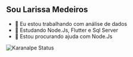 ## Sou Larissa Medeiros

- 🔭 Eu estou trabalhando com análise de dados
- 🌱 Estudando Node.Js, Flutter e Sql Server
- 🤔 Estou procurando ajuda com Node.Js

![Karanalpe Status](https://github-readme-stats.vercel.app/api?username=karanalpe&show_icons=true)
